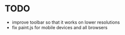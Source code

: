 TODO
====

 * improve toolbar so that it works on lower resolutions
 * fix paint.js for mobile devices and all browsers